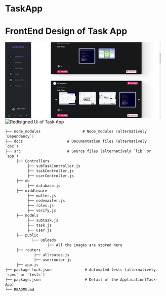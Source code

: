 # TaskApp

<h1>FrontEnd Design of Task App</h1>


<img src="https://github.com/ujjwalanand43/TaskApp/blob/d9a51ca84ea4b5e61ebbb67fd4b8621aa0858cb6/src/public/uploads/1663442623343taskApp.png" alt="FrontEnd Design of Task App" >

<img src="https://github.com/ujjwalanand43/TaskApp/assets/74017578/04bf1c0e-cee5-49f2-b74b-088bf0d88f4c" alt="Redisigned Ui of Task App" >




  
    ├── node_modules                   # Node_modules (alternatively `Dependancy`)
    ├── docs                    # Documentation files (alternatively `doc`)
    ├── src                     # Source files (alternatively `lib` or `app`)
         ├── Controllers  
              ├── subTaskController.js
              ├── taskController.js
              ├── userController.js
         ├── db   
              ├── database.js
         ├── middleware   
              ├── multer.js
              ├── nodemailer.js
              ├── roles.js
              ├── verify.js
         ├── models   
              ├── subtask.js
              ├── task.js
              ├── user.js
         ├── public   
                ├── uploads
                       ├── All the images are stored here 
         ├── routers
                 ├── allroutes.js
                 ├── userrouter.js
         ├── app.js   
    ├── package-lock.json               # Automated tests (alternatively `spec` or `tests`)
    ├── package.json                    # Detail of the Application(Task-App)
    └── README.md
